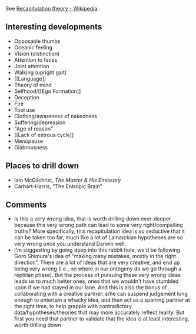 See [Recapitulation theory - Wikipedia](https://en.wikipedia.org/wiki/Recapitulation_theory).

## Interesting developments

- Opposable thumbs
- Oceanic feeling
- Vision (distinction)
- Attention to faces
- Joint attention
- Walking (upright gait)
- [[Language]]
- Theory of mind
- Selfhood/[[Ego Formation]]
- Deception
- Fire
- Tool use
- Clothing/awareness of nakedness
- Suffering/depression
- "Age of reason"
- [[Lack of estrous cycle]]
- Menopause
- Glabrousness

## Places to drill down

- Iain McGilchrist, _The Master & His Emissary_
- Carhart-Harris, "The Entropic Brain"

## Comments

- Is this a very wrong idea, that is worth drilling down ever-deeper because this very wrong path can lead to some very right/compelling truths? More specifically, this recapitulation idea is so seductive that it can be taken too far, much like a lot of Lamarckian hypotheses are so very wrong once you understand Darwin well. 
- I'm suggesting by going deep into this rabbit hole, we'd be following Goro Shimura's idea of "making many mistakes, mostly in the right direction”. There are a lot of ideas that are very creative, and end up being very wrong (i.e., no where in our ontogeny do we go through a reptilian phase). But the process of pursuing these very wrong ideas leads us to much better ones, ones that we wouldn't have stumbled upon if we had stayed in our lane. And this is also the bonus of collaborating with a creative partner: s/he can suspend judgement long enough to entertain a whacky idea, and then act as a sparring partner at the right time, to help grapple with contradictory data/hypotheses/theories that may more accurately reflect reality. But first you need that partner to validate that the idea is at least interesting, worth drilling down 
